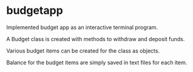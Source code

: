 # budgetapp

Implemented budget app as an interactive terminal program.

A Budget class is created with methods to withdraw and deposit funds. 

Various budget items can be created for the class as objects.

Balance for the budget items are simply saved in text files for each item.



